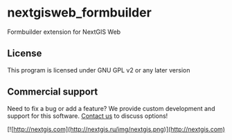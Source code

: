 # nextgisweb_formbuilder

Formbuilder extension for NextGIS Web

## License

This program is licensed under GNU GPL v2 or any later version

## Commercial support

Need to fix a bug or add a feature? We provide custom development and support
for this software. [Contact us](http://nextgis.com/contact/) to discuss options!

[![http://nextgis.com](http://nextgis.ru/img/nextgis.png)](http://nextgis.com)
